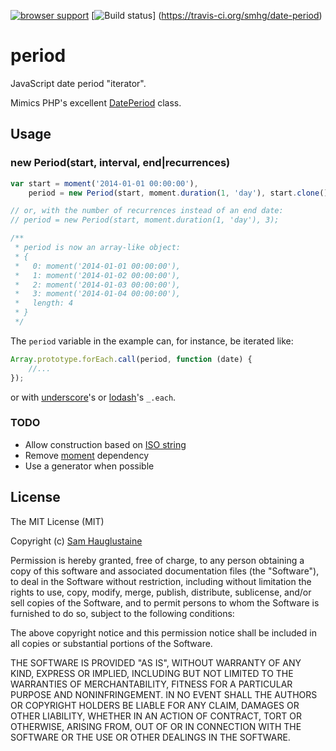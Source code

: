 [![browser support](https://ci.testling.com/smhg/date-period.png)](http://ci.testling.com/smhg/date-period) [![Build status](https://api.travis-ci.org/smhg/date-period.png)] (https://travis-ci.org/smhg/date-period)

period
======
JavaScript date period "iterator".

Mimics PHP's excellent [DatePeriod](http://www.php.net/manual/en/class.dateperiod.php) class.

## Usage
### new Period(start, interval, end|recurrences)
```javascript
var start = moment('2014-01-01 00:00:00'),
	period = new Period(start, moment.duration(1, 'day'), start.clone().add(3, 'days'));

// or, with the number of recurrences instead of an end date:
// period = new Period(start, moment.duration(1, 'day'), 3);

/**
 * period is now an array-like object:
 * {
 *   0: moment('2014-01-01 00:00:00'),
 *   1: moment('2014-01-02 00:00:00'),
 *   2: moment('2014-01-03 00:00:00'),
 *   3: moment('2014-01-04 00:00:00'),
 *   length: 4
 * }
 */
```
The `period` variable in the example can, for instance, be iterated like:
```javascript
Array.prototype.forEach.call(period, function (date) {
	//...
});
```
or with [underscore](underscorejs.org)'s or [lodash](lodash.com)'s `_.each`.

### TODO
* Allow construction based on [ISO string](http://en.wikipedia.org/wiki/ISO_8601#Repeating_intervals)
* Remove [moment](http://momentjs.com/) dependency
* Use a generator when possible

## License
The MIT License (MIT)

Copyright (c) [Sam Hauglustaine](https://github.com/smhg)

Permission is hereby granted, free of charge, to any person obtaining a copy of this software and associated documentation files (the "Software"), to deal in the Software without restriction, including without limitation the rights to use, copy, modify, merge, publish, distribute, sublicense, and/or sell copies of the Software, and to permit persons to whom the Software is furnished to do so, subject to the following conditions:

The above copyright notice and this permission notice shall be included in all copies or substantial portions of the Software.

THE SOFTWARE IS PROVIDED "AS IS", WITHOUT WARRANTY OF ANY KIND, EXPRESS OR IMPLIED, INCLUDING BUT NOT LIMITED TO THE WARRANTIES OF MERCHANTABILITY, FITNESS FOR A PARTICULAR PURPOSE AND NONINFRINGEMENT. IN NO EVENT SHALL THE AUTHORS OR COPYRIGHT HOLDERS BE LIABLE FOR ANY CLAIM, DAMAGES OR OTHER LIABILITY, WHETHER IN AN ACTION OF CONTRACT, TORT OR OTHERWISE, ARISING FROM, OUT OF OR IN CONNECTION WITH THE SOFTWARE OR THE USE OR OTHER DEALINGS IN THE SOFTWARE.
